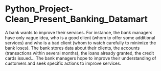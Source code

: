# Python_Project-Clean_Present_Banking_Datamart
A bank wants to improve their services. For instance, the bank managers have only vague idea, who is a good client (whom to offer some additional services) and who is a bad client (whom to watch carefully to minimize the bank loses). The bank stores data about their clients, the accounts (transactions within several months), the loans already granted, the credit cards issued... The bank managers hope to improve their understanding of customers and seek specific actions to improve services.
